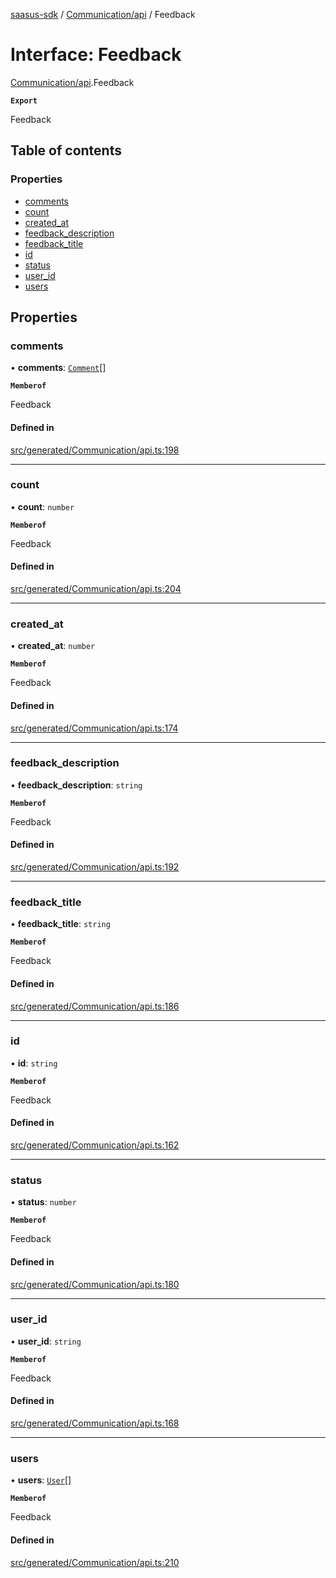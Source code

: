[saasus-sdk](../README.md) / [Communication/api](../modules/Communication_api.md) / Feedback

# Interface: Feedback

[Communication/api](../modules/Communication_api.md).Feedback

**`Export`**

Feedback

## Table of contents

### Properties

- [comments](Communication_api.Feedback.md#comments)
- [count](Communication_api.Feedback.md#count)
- [created\_at](Communication_api.Feedback.md#created_at)
- [feedback\_description](Communication_api.Feedback.md#feedback_description)
- [feedback\_title](Communication_api.Feedback.md#feedback_title)
- [id](Communication_api.Feedback.md#id)
- [status](Communication_api.Feedback.md#status)
- [user\_id](Communication_api.Feedback.md#user_id)
- [users](Communication_api.Feedback.md#users)

## Properties

### comments

• **comments**: [`Comment`](Communication_api.Comment.md)[]

**`Memberof`**

Feedback

#### Defined in

[src/generated/Communication/api.ts:198](https://github.com/saasus-platform/saasus-sdk-javascript/blob/997c544/src/generated/Communication/api.ts#L198)

___

### count

• **count**: `number`

**`Memberof`**

Feedback

#### Defined in

[src/generated/Communication/api.ts:204](https://github.com/saasus-platform/saasus-sdk-javascript/blob/997c544/src/generated/Communication/api.ts#L204)

___

### created\_at

• **created\_at**: `number`

**`Memberof`**

Feedback

#### Defined in

[src/generated/Communication/api.ts:174](https://github.com/saasus-platform/saasus-sdk-javascript/blob/997c544/src/generated/Communication/api.ts#L174)

___

### feedback\_description

• **feedback\_description**: `string`

**`Memberof`**

Feedback

#### Defined in

[src/generated/Communication/api.ts:192](https://github.com/saasus-platform/saasus-sdk-javascript/blob/997c544/src/generated/Communication/api.ts#L192)

___

### feedback\_title

• **feedback\_title**: `string`

**`Memberof`**

Feedback

#### Defined in

[src/generated/Communication/api.ts:186](https://github.com/saasus-platform/saasus-sdk-javascript/blob/997c544/src/generated/Communication/api.ts#L186)

___

### id

• **id**: `string`

**`Memberof`**

Feedback

#### Defined in

[src/generated/Communication/api.ts:162](https://github.com/saasus-platform/saasus-sdk-javascript/blob/997c544/src/generated/Communication/api.ts#L162)

___

### status

• **status**: `number`

**`Memberof`**

Feedback

#### Defined in

[src/generated/Communication/api.ts:180](https://github.com/saasus-platform/saasus-sdk-javascript/blob/997c544/src/generated/Communication/api.ts#L180)

___

### user\_id

• **user\_id**: `string`

**`Memberof`**

Feedback

#### Defined in

[src/generated/Communication/api.ts:168](https://github.com/saasus-platform/saasus-sdk-javascript/blob/997c544/src/generated/Communication/api.ts#L168)

___

### users

• **users**: [`User`](Communication_api.User.md)[]

**`Memberof`**

Feedback

#### Defined in

[src/generated/Communication/api.ts:210](https://github.com/saasus-platform/saasus-sdk-javascript/blob/997c544/src/generated/Communication/api.ts#L210)
